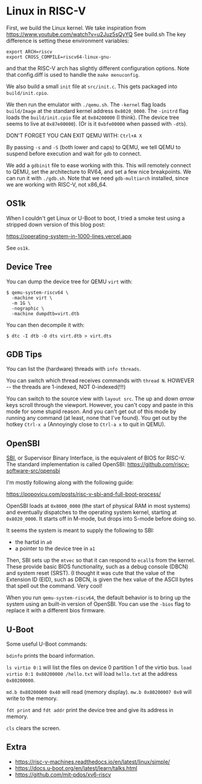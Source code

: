 # Linux in RISC-V

First, we build the Linux kernel.
We take inspiration from https://www.youtube.com/watch?v=u2Juz5sQyYQ
See build.sh
The key difference is setting these environment variables:

```console
export ARCH=riscv
export CROSS_COMPILE=riscv64-linux-gnu-
```

and that the RISC-V arch has slightly different configuration options.
Note that config.diff is used to handle the `make menuconfig`.

We also build a small `init` file at `src/init.c`.
This gets packaged into `build/init.cpio`.

We then run the emulator with `./qemu.sh`.
The `-kernel` flag loads `build/Image` at the standard kernel address `0x8020_0000`.
The `-initrd` flag loads the `build/init.cpio` file at `0x84200000` (I think).
(The device tree seems to live at `0x87e00000`).
(Or is it `0xbfe00000` when passed with `-dtb`).


DON'T FORGET YOU CAN EXIT QEMU WITH: `Ctrl+A X`

By passing `-s` and `-S` (both lower and caps) to QEMU,
we tell QEMU to suspend before execution and wait for `gdb` to connect.

We add a `gdbinit` file to ease working with this.
This will remotely connect to QEMU, set the architecture to RV64, and set a few nice breakpoints.
We can run it with `./gdb.sh`.
Note that we need `gdb-multiarch` installed, since we are working with RISC-V, not x86_64.

## OS1k

When I couldn't get Linux or U-Boot to boot, I tried a smoke test using a stripped down version of this blog post:

https://operating-system-in-1000-lines.vercel.app

See `os1k`.

## Device Tree

You can dump the device tree for QEMU `virt` with:

```console
$ qemu-system-riscv64 \
  -machine virt \
  -m 1G \
  -nographic \
  -machine dumpdtb=virt.dtb
```

You can then decompile it with:

```console
$ dtc -I dtb -O dts virt.dtb > virt.dts
```

## GDB Tips

You can list the (hardware) threads with `info threads`.

You can switch which thread receives commands with `thread N`.
HOWEVER -- the threads are 1-indexed, NOT 0-indexed(!!!)

You can switch to the source view with `layout src`.
The up and down *arrow* keys scroll through the viewport.
However, you can't copy and paste in this mode for some stupid reason.
And you can't get out of this mode by running any command
(at least, none that I've found).
You get out by the hotkey `Ctrl-x a`
(Annoyingly close to `Ctrl-a x` to quit in QEMU).

## OpenSBI

[SBI](https://drive.google.com/file/d/1RHY5Gj0cDSrY5BlK6pGblZt03fDRF2-g/view), or Supervisor Binary Interface,
is the equivalent of BIOS for RISC-V.
The standard implementation is called OpenSBI: https://github.com/riscv-software-src/opensbi

I'm mostly following along with the following guide:

https://popovicu.com/posts/risc-v-sbi-and-full-boot-process/

OpenSBI loads at `0x8000_0000` (the start of physical RAM in most systems)
and eventually dispatches to the operating system kernel, starting at `0x8020_0000`.
It starts off in M-mode, but drops into S-mode before doing so.

It seems the system is meant to supply the following to SBI:

* the hartid in `a0`
* a pointer to the device tree in `a1`

Then, SBI sets up the `mtvec` so that it can respond to `ecall`s from the kernel.
These provide basic BIOS functionality, such as a debug console (DBCN) and system reset (SRST).
(I thought it was cute that the value of the Extension ID (EID), such as DBCN,
is given the hex value of the ASCII bytes that spell out the command.
Very cool!

When you run `qemu-system-riscv64`, the default behavior is to bring up the system using an built-in version of OpenSBI.
You can use the `-bios` flag to replace it with a different bios firmware.


## U-Boot

Some useful U-Boot commands:

`bdinfo` prints the board information.

`ls virtio 0:1` will list the files on device 0 partition 1 of the virtio bus.
`load virtio 0:1 0x80200000 /hello.txt` will load `hello.txt` at the address `0x80200000`.

`md.b 0x80200000 0x40` will read (memory display).
`mw.b 0x80200007 0x0` will write to the memory.

`fdt print` and `fdt addr` print the device tree and give its address in memory.

`cls` clears the screen.

## Extra

* https://risc-v-machines.readthedocs.io/en/latest/linux/simple/
* https://docs.u-boot.org/en/latest/learn/talks.html
* https://github.com/mit-pdos/xv6-riscv
